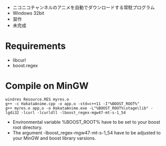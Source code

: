 * ニコニコチャンネルのアニメを自動でダウンロードする常駐プログラム
* Windows 32bit
* 習作
* 未完成

# Requirements

* libcurl
* boost.regex

# Compile on MinGW

    windres Resource.RES myres.o
    g++ -c HakataAnime.cpp -o app.o -std=c++11 -I"%BOOST_ROOT%"
    g++ myres.o app.o -o HakataAnime.exe -L"%BOOST_ROOT%\stage\lib" -lgdi32 -lcurl -lcurldll -lboost_regex-mgw47-mt-s-1_54

* Environmental variable %BOOST_ROOT% have to be set to your boost root directory.
* The argument -lboost_regex-mgw47-mt-s-1_54 have to be adjusted to your MinGW and boost library varsions.
